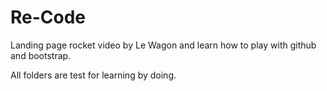 # Re-Code

Landing page rocket video by Le Wagon and learn how to play with github and bootstrap.

All folders are test for learning by doing.

